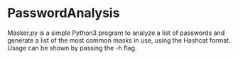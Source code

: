 # PasswordAnalysis
Masker.py is a simple Python3 program to analyze a list of passwords and generate a list of the most common masks in use, using the Hashcat format. Usage can be shown by passing the -h flag. 
